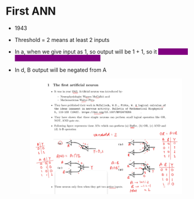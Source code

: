 # First ANN

* 1943
* Threshold = 2 means at least 2 inputs
* In a, when we give input as 1, so output will be 1 + 1, so it <mark style="color:purple;background-color:purple;">reaches the threshold 2, so it gives output as 1</mark>
*   In d, B output will be negated from A

    <figure><img src="../../.gitbook/assets/image (5) (1) (1) (1) (1) (1) (1) (1) (1) (1) (1) (1).png" alt=""><figcaption></figcaption></figure>
